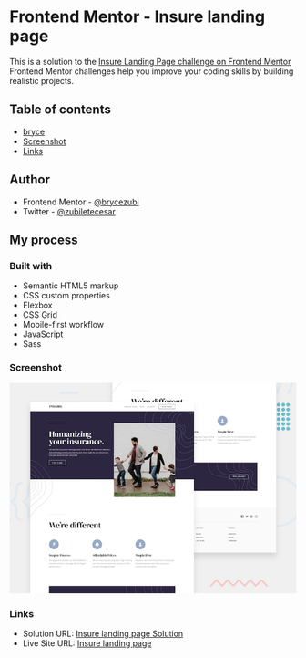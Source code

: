 # Frontend Mentor - Insure landing page
This is a solution to the [Insure Landing Page challenge on Frontend Mentor](https://www.frontendmentor.io/challenges/insure-landing-page-uTU68JV8/hub)
Frontend Mentor challenges help you improve your coding skills by building realistic projects. 

## Table of contents
- [bryce](#author)
- [Screenshot](#screenshot)
- [Links](#links)

## Author
- Frontend Mentor - [@brycezubi](https://www.frontendmentor.io/profile/brycezubi)
- Twitter - [@zubiletecesar](https://twitter.com/home)

## My process

### Built with

- Semantic HTML5 markup
- CSS custom properties
- Flexbox
- CSS Grid
- Mobile-first workflow
- JavaScript
- Sass

### Screenshot

![Design preview for the Insure landing page coding challenge](https://github.com/brycezubi/Insure-Landin-Page/blob/main/assets/design/desktop-preview.jpg)

### Links

- Solution URL: [Insure landing page Solution](https://www.frontendmentor.io/solutions/insure-langin-page-Eq3_I1KIV4)
- Live Site URL: [Insure landing page](https://brycezubi.github.io/Insure-Landin-Page/)
